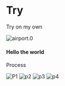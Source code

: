# Try #
Try on my own

![airport.0](airport.0.jpg)


#### Hello the world

Process

![P1](P1.png)
![p2](p2.png)
![p3](p3.png)
![p4](p4.png)

